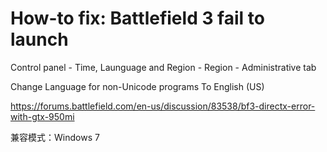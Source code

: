 ---
---
# How-to fix: Battlefield 3 fail to launch

Control panel - Time, Launguage and Region - Region - Administrative tab

Change Language for non-Unicode programs To English (US)

https://forums.battlefield.com/en-us/discussion/83538/bf3-directx-error-with-gtx-950mi

兼容模式：Windows 7